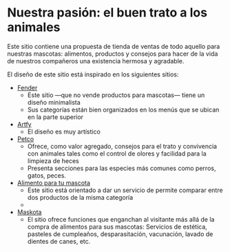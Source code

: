 Nuestra pasión: el buen trato a los animales
============================================

Este sitio contiene una propuesta de tienda de ventas de todo aquello para nuestras mascotas: alimentos, productos y consejos para hacer de la vida de nuestros compañeros una existencia hermosa y agradable.

El diseño de este sitio está inspirado en los siguientes sitios:

* [Fender](https://www.fender.com/es/null)
   * Este sitio —que no vende productos para mascotas— tiene un diseño minimalista
   * Sus categorías están bien organizados en los menús que se ubican en la parte superior
* [Artfy](https://artfy.es/)
   * El diseño es muy artístico
* [Petco](https://petco.com.mx/)
   * Ofrece, como valor agregado, consejos para el trato y convivencia con animales tales como el control de olores y facilidad para la limpieza de heces
   * Presenta secciones para las especies más comunes como perros, gatos, peces.
* [Alimento para tu mascota](https://www.alimentoparatumascota.com.mx/)
   * Este sitio está orientado a dar un servicio de permite comparar entre dos productos de la misma categoría
   *
* [Maskota](https://maskota.com.mx/)
   * El sitio ofrece funciones que enganchan al visitante más allá de la compra de alimentos para sus mascotas: Servicios de estética, pasteles de cumpleaños, desparasitación, vacunación, lavado de dientes de canes, etc.
